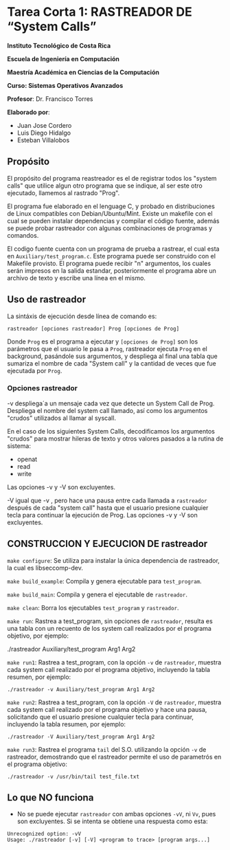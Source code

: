 # Tarea Corta 1: RASTREADOR DE “System Calls”
**Instituto Tecnológico de Costa Rica**

**Escuela de Ingeniería en Computación**

**Maestría Académica en Ciencias de la Computación**

**Curso: Sistemas Operativos Avanzados**

**Profesor**: Dr. Francisco Torres

**Elaborado por**: 
  - Juan Jose Cordero 
  - Luis Diego Hidalgo
  - Esteban Villalobos

## Propósito

El propósito del programa reastreador es el de registrar todos los 
"system calls" que utilice algun otro programa que se indique, al ser 
este otro ejecutado, llamemos al rastrado "Prog".

El programa fue elaborado en el lenguage C, y probado en distribuciones
de Linux compatibles con Debian/Ubuntu/Mint. Existe un makefile con el
cual se pueden instalar dependencias y compilar el código fuente, además
se puede probar rastreador con algunas combinaciones de programas y 
comandos.

El codigo fuente cuenta con un programa de prueba a rastrear, 
el cual esta en `Auxiliary/test_program.c`. Este programa puede ser 
construido con el Makefile provisto. El programa puede recibir "n" argumentos, los cuales serán impresos en la salida estandar, posteriormente el programa abre un archivo de texto y escribe una línea en el mismo.

## Uso de rastreador


La sintáxis de ejecución desde línea de comando es:

```rastreador [opciones rastreador] Prog [opciones de Prog] ```

Donde `Prog` es el programa a ejecutar y `[opciones de Prog]` son los
parámetros que el usuario le pasa a `Prog`, rastreador ejecuta `Prog` en el
background, pasándole sus argumentos, y despliega al final una tabla que 
sumariza el nombre de cada "System call" y la cantidad de veces que fue 
ejecutada por `Prog`.

### Opciones rastreador

-v despliega´a un mensaje cada vez que detecte un System Call de Prog. 
Despliega el nombre del system call llamado, así como los argumentos "crudos"
utilizados al llamar al syscall.

En el caso de los siguientes System Calls, decodificamos los argumentos "crudos"
para mostrar hileras de texto y otros valores pasados a la rutina de sistema:
   
   * openat
   * read
   * write

Las opciones -v y -V son excluyentes.

-V igual que -v , pero hace una pausa entre cada llamada a `rastreador`
después de cada "system call" hasta que el usuario presione cualquier 
tecla para continuar la ejecución de Prog. Las opciones -v y -V son excluyentes.

## CONSTRUCCION Y EJECUCION DE rastreador

`make configure`: Se utiliza para instalar la única dependencia de rastreador,
la cual es libseccomp-dev.
	
`make build_example`: Compila y genera ejecutable para `test_program`. 
	
`make build_main`: Compila y genera el ejecutable de `rastreador`.

`make clean`: Borra los ejecutables `test_program` y `rastreador`.
	
`make run`: Rastrea a test_program, sin opciones de `rastreador`, resulta es una tabla con un recuento de los system call realizados por el programa objetivo, por ejemplo:

  ./rastreador Auxiliary/test_program Arg1 Arg2

`make run1`: Rastrea a test_program, con la opción `-v` de `rastreador`, muestra cada system call realizado por el programa objetivo, incluyendo la tabla resumen, por ejemplo:

	./rastreador -v Auxiliary/test_program Arg1 Arg2

`make run2`: Rastrea a test_program, con la opción `-V` de `rastreador`, muestra cada system call realizado por el programa objetivo y hace una pausa, solicitando que el usuario presione cualquier tecla para continuar, incluyendo la tabla resumen, por ejemplo:

	./rastreador -V Auxiliary/test_program Arg1 Arg2

`make run3`: Rastrea el programa `tail` del S.O. utilizando la opción `-v` de rastreador, demostrando que el rastreador permite el uso de parametrós en el programa objetivo:

	./rastreador -v /usr/bin/tail test_file.txt

## Lo que NO funciona

- No se puede ejecutar `rastreador` con ambas opciones `-vV`, ni `Vv`, pues son excluyentes. Si
se intenta se obtiene una respuesta como esta:

```
Unrecognized option: -vV
Usage: ./rastreador [-v] [-V] <program to trace> [program args...]
```
